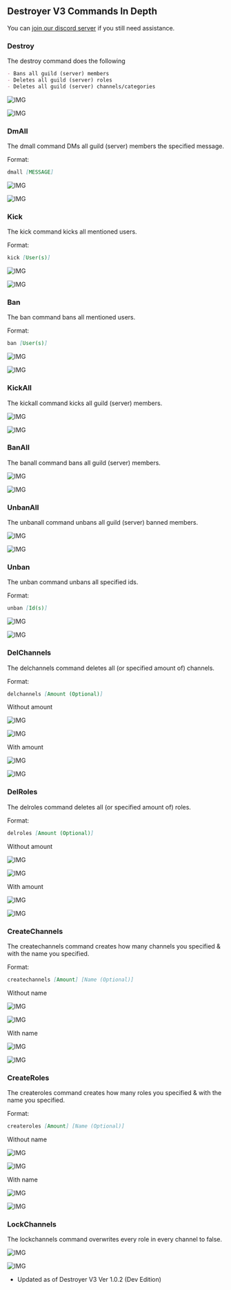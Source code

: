 ## Destroyer V3 Commands In Depth

You can [join our discord server](https://discord.gg/f5zAhbT) if you still need assistance.

### Destroy

The destroy command does the following

```markdown
- Bans all guild (server) members
- Deletes all guild (server) roles
- Deletes all guild (server) channels/categories
```

![IMG](https://i.imgur.com/tVM8M15.png)

![IMG](https://i.imgur.com/QbJHqWT.png)

### DmAll

The dmall command DMs all guild (server) members the specified message.

Format:
```markdown
dmall [MESSAGE]
```

![IMG](https://i.imgur.com/ZN7w6TA.png)

![IMG](https://i.imgur.com/hQPle1d.png)

### Kick

The kick command kicks all mentioned users.

Format:
```markdown
kick [User(s)]
```

![IMG](https://i.imgur.com/Lw3QcSw.png)

![IMG](https://i.imgur.com/Vk6rHog.png)

### Ban

The ban command bans all mentioned users.

Format:
```markdown
ban [User(s)]
```

![IMG](https://i.imgur.com/yOt2SfT.png)

![IMG](https://i.imgur.com/IcOttfH.png)

### KickAll

The kickall command kicks all guild (server) members.

![IMG](https://i.imgur.com/ztM8TpL.png)

![IMG](https://i.imgur.com/gR7F59L.png)

### BanAll

The banall command bans all guild (server) members.

![IMG](https://i.imgur.com/CvZv5io.png)

![IMG](https://i.imgur.com/JMYgnQT.png)

### UnbanAll

The unbanall command unbans all guild (server) banned members.

![IMG](https://i.imgur.com/TgQ28Hr.png)

![IMG](https://i.imgur.com/Qn34uFG.png)

### Unban

The unban command unbans all specified ids.

Format:
```markdown
unban [Id(s)]
```

![IMG](https://i.imgur.com/0TApSZW.png)

![IMG](https://i.imgur.com/uo5Lw41.png)

### DelChannels

The delchannels command deletes all (or specified amount of) channels.

Format:
```markdown
delchannels [Amount (Optional)]
```

Without amount

![IMG](https://i.imgur.com/UAnboiT.png)

![IMG](https://i.imgur.com/rqAy7yo.png)

With amount

![IMG](https://i.imgur.com/BtBZtRC.png)

![IMG](https://i.imgur.com/NXJdF13.png)

### DelRoles

The delroles command deletes all (or specified amount of) roles.

Format:
```markdown
delroles [Amount (Optional)]
```

Without amount

![IMG](https://i.imgur.com/dRVR8JS.png)

![IMG](https://i.imgur.com/FHLXB3R.png)

With amount

![IMG](https://i.imgur.com/SbGWXF2.png)

![IMG](https://i.imgur.com/MOOAT6Q.png)

### CreateChannels

The createchannels command creates how many channels you specified & with the name you specified.

Format:
```markdown
createchannels [Amount] [Name (Optional)]
```

Without name

![IMG](https://i.imgur.com/eDeqfH8.png)

![IMG](https://i.imgur.com/C76PCXK.png)

With name

![IMG](https://i.imgur.com/YvklM8G.png)

![IMG](https://i.imgur.com/z4LHF4h.png)


### CreateRoles

The createroles command creates how many roles you specified & with the name you specified.

Format:
```markdown
createroles [Amount] [Name (Optional)]
```

Without name

![IMG](https://i.imgur.com/DsZXfGR.png)

![IMG](https://i.imgur.com/7Ko0GhW.png)

With name

![IMG](https://i.imgur.com/DTEApT8.png)

![IMG](https://i.imgur.com/IXHOgHY.png)

### LockChannels

The lockchannels command overwrites every role in every channel to false.

![IMG](https://i.imgur.com/LcVRzdM.png)

![IMG](https://i.imgur.com/zz4yHSV.png)



- Updated as of Destroyer V3 Ver 1.0.2 (Dev Edition)

